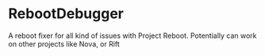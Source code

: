 # RebootDebugger
A reboot fixer for all kind of issues with Project Reboot. Potentially can work on other projects like Nova, or Rift
